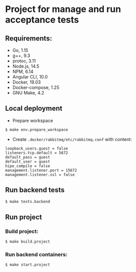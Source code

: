 # Project for manage and run acceptance tests

## Requirements:
* Go, 1.15
* g++, 9.3
* protoc, 3.11
* Node.js, 14.5
* NPM, 6.14
* Angular CLI, 10.0
* Docker, 19.03
* Docker-compose, 1.25
* GNU Make, 4.2

## Local deployment
* Prepare workspace
```bash
$ make env.prepare_workspace
```
* Create ```.docker/rabbitmq/etc/rabbitmq.conf``` with content:
```
loopback_users.guest = false
listeners.tcp.default = 5672
default_pass = guest
default_user = guest
hipe_compile = false
management.listener.port = 15672
management.listener.ssl = false
```


## Run backend tests
```bash
$ make tests.backend
```

## Run project
### Build project:
```bash
$ make build.project
```
### Run backend containers:
```bash
$ make start.project
```
